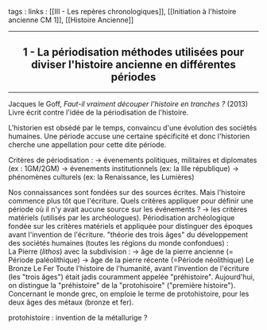tags : 
links : [[III - Les repères chronologiques]], [[Initiation à l'histoire ancienne CM 1]], [[Histoire Ancienne]]

****

<h2 style="text-align: center;"> 1 - La périodisation  méthodes utilisées pour diviser l'histoire ancienne en différentes périodes </h2>

****

Jacques le Goff, *Faut-il vraiment découper l'histoire en tranches ?* (2013) Livre écrit contre l'idée de la périodisation de l'histoire. 

L'historien est obsédé par le temps, convaincu d'une évolution des sociétés humaines. Une période accuse une certaine spécificité et donc l'historien cherche une appellation pour cette dite période.

Critères de périodisation : 
-> évenements politiques, militaires et diplomates (ex : 1GM/2GM)
-> évenements institutionnels (ex: la IIIe république)
-> phénomènes culturels (ex: la Renaissance, les Lumières)

Nos connaissances sont fondées sur des sources écrites. Mais l'histoire commence plus tôt que l'écriture. Quels critères appliquer pour définir une période où il n'y avait aucune source sur les événements ? -> les critères matériels (utilisés par les archéologues). Périodisation archéologique fondée sur les critères matériels et appliquée pour distinguer des époques avant l'invention de l'écriture. 
"théorie des trois âges" du développement des sociétés humaines (toutes les régions du monde confondues) :  
La Pierre (*lithos*) avec la subdivision : 
	-> âge de la pierre ancienne (= Période paléolithique)
	-> âge de la pierre récente (=Période néolithique)
Le Bronze 
Le Fer
Toute l'histoire de l'humanité, avant l'invention de l'écriture (les "trois âges") était jadis couramment appelée "préhistoire". Aujourd'hui, on distingue la "préhistoire" de la "protohisoire" ("première histoire"). Concernant le monde grec, on emploie le terme de protohistoire, pour les deux âges des métaux (bronze et fer). 

protohistoire : invention de la métallurige ?